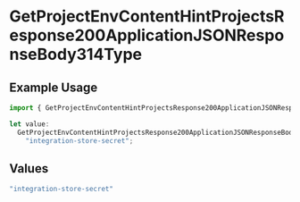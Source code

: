 # GetProjectEnvContentHintProjectsResponse200ApplicationJSONResponseBody314Type

## Example Usage

```typescript
import { GetProjectEnvContentHintProjectsResponse200ApplicationJSONResponseBody314Type } from "@vercel/sdk/models/operations/getprojectenv.js";

let value:
  GetProjectEnvContentHintProjectsResponse200ApplicationJSONResponseBody314Type =
    "integration-store-secret";
```

## Values

```typescript
"integration-store-secret"
```
